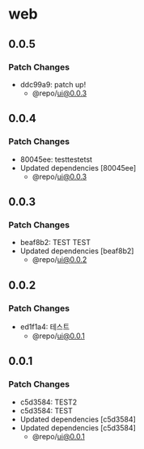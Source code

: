 # web

## 0.0.5

### Patch Changes

- ddc99a9: patch up!
  - @repo/ui@0.0.3

## 0.0.4

### Patch Changes

- 80045ee: testtestetst
- Updated dependencies [80045ee]
  - @repo/ui@0.0.3

## 0.0.3

### Patch Changes

- beaf8b2: TEST TEST
- Updated dependencies [beaf8b2]
  - @repo/ui@0.0.2

## 0.0.2

### Patch Changes

- ed1f1a4: 테스트
  - @repo/ui@0.0.1

## 0.0.1

### Patch Changes

- c5d3584: TEST2
- c5d3584: TEST
- Updated dependencies [c5d3584]
- Updated dependencies [c5d3584]
  - @repo/ui@0.0.1
